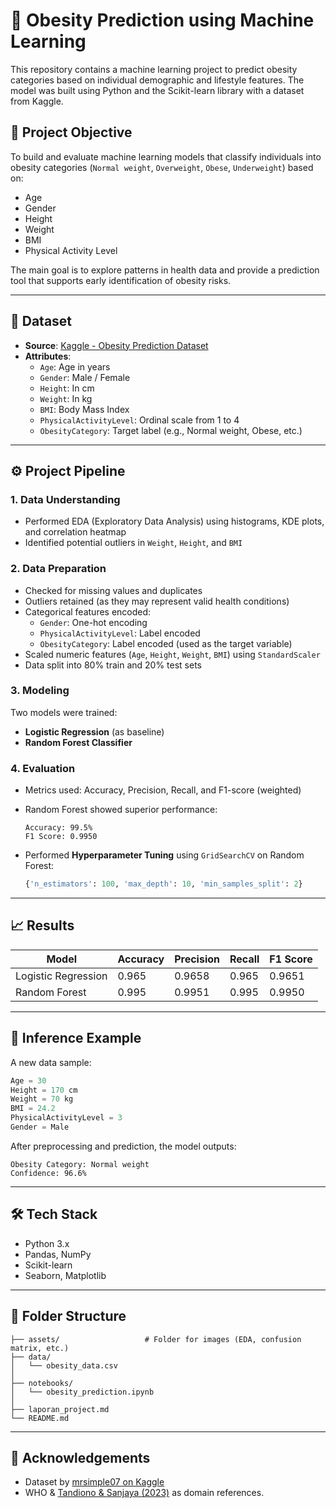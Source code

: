# 🧠 Obesity Prediction using Machine Learning

This repository contains a machine learning project to predict obesity categories based on individual demographic and lifestyle features. The model was built using Python and the Scikit-learn library with a dataset from Kaggle.

## 📌 Project Objective

To build and evaluate machine learning models that classify individuals into obesity categories (`Normal weight`, `Overweight`, `Obese`, `Underweight`) based on:

- Age
- Gender
- Height
- Weight
- BMI
- Physical Activity Level

The main goal is to explore patterns in health data and provide a prediction tool that supports early identification of obesity risks.

---

## 📂 Dataset

- **Source**: [Kaggle - Obesity Prediction Dataset](https://www.kaggle.com/datasets/mrsimple07/obesity-prediction)
- **Attributes**:
  - `Age`: Age in years
  - `Gender`: Male / Female
  - `Height`: In cm
  - `Weight`: In kg
  - `BMI`: Body Mass Index
  - `PhysicalActivityLevel`: Ordinal scale from 1 to 4
  - `ObesityCategory`: Target label (e.g., Normal weight, Obese, etc.)

---

## ⚙️ Project Pipeline

### 1. Data Understanding
- Performed EDA (Exploratory Data Analysis) using histograms, KDE plots, and correlation heatmap
- Identified potential outliers in `Weight`, `Height`, and `BMI`

### 2. Data Preparation
- Checked for missing values and duplicates
- Outliers retained (as they may represent valid health conditions)
- Categorical features encoded:
  - `Gender`: One-hot encoding
  - `PhysicalActivityLevel`: Label encoded
  - `ObesityCategory`: Label encoded (used as the target variable)
- Scaled numeric features (`Age`, `Height`, `Weight`, `BMI`) using `StandardScaler`
- Data split into 80% train and 20% test sets

### 3. Modeling
Two models were trained:
- **Logistic Regression** (as baseline)
- **Random Forest Classifier**

### 4. Evaluation
- Metrics used: Accuracy, Precision, Recall, and F1-score (weighted)
- Random Forest showed superior performance:
  ```
  Accuracy: 99.5%
  F1 Score: 0.9950
  ```

- Performed **Hyperparameter Tuning** using `GridSearchCV` on Random Forest:
  ```python
  {'n_estimators': 100, 'max_depth': 10, 'min_samples_split': 2}
  ```

---

## 📈 Results

| Model               | Accuracy | Precision | Recall | F1 Score |
|---------------------|----------|-----------|--------|----------|
| Logistic Regression | 0.965    | 0.9658    | 0.965  | 0.9651   |
| Random Forest       | 0.995    | 0.9951    | 0.995  | 0.9950   |

---

## 🧪 Inference Example

A new data sample:
```python
Age = 30
Height = 170 cm
Weight = 70 kg
BMI = 24.2
PhysicalActivityLevel = 3
Gender = Male
```

After preprocessing and prediction, the model outputs:
```
Obesity Category: Normal weight
Confidence: 96.6%
```

---

## 🛠 Tech Stack

- Python 3.x
- Pandas, NumPy
- Scikit-learn
- Seaborn, Matplotlib

---

## 📁 Folder Structure

```
├── assets/                   # Folder for images (EDA, confusion matrix, etc.)
├── data/
│   └── obesity_data.csv
│
├── notebooks/
│   └── obesity_prediction.ipynb
│
├── laporan_project.md
└── README.md
```

---

## 🤝 Acknowledgements

- Dataset by [mrsimple07 on Kaggle](https://www.kaggle.com/datasets/mrsimple07/obesity-prediction)
- WHO & [Tandiono & Sanjaya (2023)](https://doi.org/10.33379/gtech.v8i1.3604) as domain references.